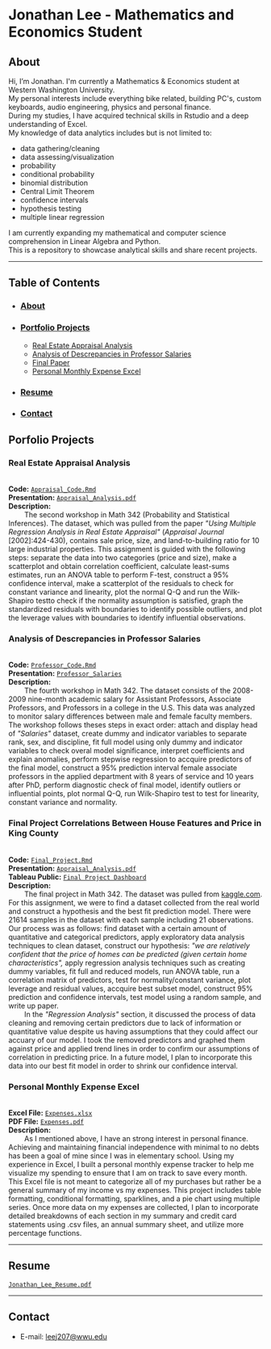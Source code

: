  # Jonathan Lee - Mathematics and Economics Student

  ## **About**
  
   Hi, I’m Jonathan. I'm currently a Mathematics & Economics student at Western Washington University. 
  <br />My personal interests include everything bike related, building PC's, custom keyboards, audio engineering, physics and personal finance.
  <br />During my studies, I have acquired technical skills in Rstudio and a deep understanding of Excel.
  <br />My knowledge of data analytics includes but is not limited to:

 - data gathering/cleaning
 - data assessing/visualization
 - probability
 - conditional probability
 - binomial distribution
 - Central Limit Theorem
 - confidence intervals
 - hypothesis testing
 - multiple linear regression
 
   
 I am currently expanding my mathematical and computer science comprehension in Linear Algebra and Python.
  <br />This is a repository to showcase analytical skills and share recent projects.
  
  ---
  ## **Table of Contents**
  - ### [About](#about)
  - ### [Portfolio Projects](#portfolio-projects)
    + [Real Estate Appraisal Analysis](#real-estate-appraisal-analysis)
    + [Analysis of Descrepancies in Professor Salaries](#analysis-of-descrepancies-in-professor-salaries)
    + [Final Paper](#final-project-correlations-between-house-features-and-price-in-king-county)
    + [Personal Monthly Expense Excel](#personal-monthly-expense-excel)
  - ### [**Resume**](#resume)
  - ### [**Contact**](#contact)
 
  ## **Porfolio Projects**
   ### **Real Estate Appraisal Analysis**
  <br />**Code:** [`Appraisal_Code.Rmd`](https://github.com/JONATHAN-LEE-01/About/blob/main/Appraisal%20Code.R) 
  <br />**Presentation:** [`Appraisal_Analysis.pdf`](https://github.com/JONATHAN-LEE-01/About/blob/main/Appraisal_Analysis.pdf)
  <br />**Description:** 
   <br /> &nbsp; &nbsp; &nbsp; &nbsp; The second workshop in Math 342 (Probability and Statistical Inferences). The dataset, which was pulled from the paper *"Using Multiple Regression Analysis in Real Estate Appraisal"* (*Appraisal Journal* [2002]:424-430), contains sale price, size, and land-to-building ratio for 10 large industrial properties. This assignment is guided with the following steps: separate the data into two categories (price and size), make a scatterplot and obtain correlation coefficient, calculate least-sums estimates, run an ANOVA table to perform F-test, construct a 95% confidence interval, make a scatterplot of the residuals to check for constant variance and linearity, plot the normal Q-Q and run the Wilk-Shapiro testto check if the normality assumption is satisfied, graph the standardized residuals with boundaries to identify possible outliers, and plot the leverage values with boundaries to identify influential observations. 

   ### **Analysis of Descrepancies in Professor Salaries**
   <br />**Code:** [`Professor_Code.Rmd`](https://github.com/JONATHAN-LEE-01/Portfolio/blob/main/Professor_Salaries.Rmd) 
   <br />**Presentation:** [`Professor_Salaries`](https://github.com/JONATHAN-LEE-01/Portfolio/blob/main/Professor_Salaries.pdf)
   <br />**Description:** 
<br /> &nbsp; &nbsp; &nbsp; &nbsp; The fourth workshop in Math 342. The dataset consists of the 2008-2009 nine-month academic salary for Assistant Professors, Associate Professors, and Professors in a college in the U.S. This data was analyzed to monitor salary differences between male and female faculty members. The workshop follows theses steps in exact order: attach and display head of *"Salaries"* dataset, create dummy and indicator variables to separate rank, sex, and discipline, fit full model using only dummy and indicator variables to check overal model significance, interpret coefficients and explain anomalies, perform stepwise regression to accquire predictors of the final model, construct a 95% prediction interval female associate professors in the applied department with 8 years of service and 10 years after PhD, perform diagnostic check of final model, identify outliers or influential points, plot normal Q-Q, run Wilk-Shapiro test to test for linearity, constant variance and normality.

   ### **Final Project** Correlations Between House Features and Price in King County
   <br />**Code:** [`Final_Project.Rmd`](https://github.com/JONATHAN-LEE-01/About/blob/main/Final_Paper.R) 
   <br />**Presentation:** [`Appraisal_Analysis.pdf`](https://github.com/JONATHAN-LEE-01/About/blob/main/Math%20342%20Final%20Paper.pdf) 
   <br />**Tableau Public:** [`Final Project Dashboard`](https://public.tableau.com/app/profile/jonathan.lee8070/viz/UnexploredDatainCorrelationsBetweenHouseFeaturesandPriceinKingCounty/Correlations_1)
   <br />**Description:** 
   <br /> &nbsp; &nbsp; &nbsp; &nbsp; The final project in Math 342. The dataset was pulled from [kaggle.com](https://www.kaggle.com/datasets/harlfoxem/housesalesprediction). For this assignment, we were to find a dataset collected from the real world and construct a hypothesis and the best fit prediction model. There were 21614 samples in the dataset with each sample including 21 observations. Our process was as follows: find dataset with a certain amount of quantitative and categorical predictors, apply exploratory data analysis techniques to clean dataset, construct our hypothesis: *"we are relatively confident that the price of homes can be predicted (given certain home characteristics",* apply regression analysis techniques such as creating dummy variables, fit full and reduced models, run ANOVA table, run a correlation matrix of predictors, test for normality/constant variance, plot leverage and residual values, accquire best subset model, construct 95% prediction and confidence intervals, test model using a random sample, and write up paper. 
   <br /> &nbsp; &nbsp; &nbsp; &nbsp; In the *"Regression Analysis"* section, it discussed the process of data cleaning and removing certain predictors due to lack of information or quantitative value despite us having assumptions that they could affect our accuary of our model. I took the removed predictors and graphed them against price and applied trend lines in order to confirm our assumptions of correlation in predicting price. In a future model, I plan to incorporate this data into our best fit model in order to shrink our confidence interval.
   
   ### **Personal Monthly Expense Excel**
   <br />**Excel File:** [`Expenses.xlsx`](https://github.com/JONATHAN-LEE-01/Portfolio/blob/main/Expenses.xlsx) 
   <br />**PDF File:** [`Expenses.pdf`](https://github.com/JONATHAN-LEE-01/Portfolio/blob/main/Expenses.pdf)
   <br />**Description:**
   <br /> &nbsp; &nbsp; &nbsp; &nbsp; As I mentioned above, I have an strong interest in personal finance. Achieving and maintaining financial independence with minimal to no debts has been a goal of mine since I was in elementary school. Using my experience in Excel, I built a personal monthly expense tracker to help me visualize my spending to ensure that I am on track to save every month. This Excel file is not meant to categorize all of my purchases but rather be a general summary of my income vs my expenses. This project includes table formatting, conditional formatting, sparklines, and a pie chart using multiple series. Once more data on my expenses are collected, I plan to incorporate detailed breakdowns of each section in my summary and credit card statements using .csv files, an annual summary sheet, and utilize more percentage functions.
   
   ---
   ## **Resume** 
   [`Jonathan_Lee_Resume.pdf`](https://github.com/JONATHAN-LEE-01/Portfolio/blob/main/Jonathan_Lee_Resume.pdf)
  
  ---
   ## **Contact**
   - E-mail: leej207@wwu.edu
